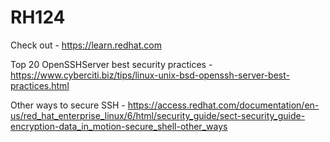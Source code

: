 # RH124

Check out -  https://learn.redhat.com

Top 20 OpenSSHServer best security practices - https://www.cyberciti.biz/tips/linux-unix-bsd-openssh-server-best-practices.html

Other ways to secure SSH - https://access.redhat.com/documentation/en-us/red_hat_enterprise_linux/6/html/security_guide/sect-security_guide-encryption-data_in_motion-secure_shell-other_ways
